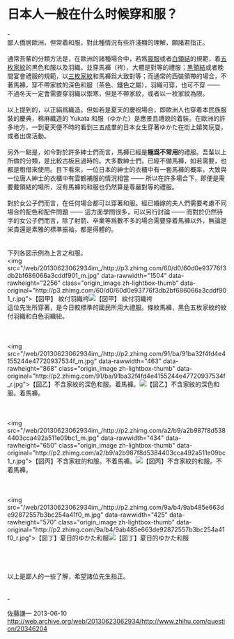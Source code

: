 # 日本人一般在什么时候穿和服？

<div class="zm-editable-content clearfix">-<br>鄙人僑居歐洲，但常着和服，對此種情況有些許淺顯的理解，願諸君指正。<br><br>通常吾輩的分類方法是，在歐洲的諸種場合中，若爲<u>晨服</u>或者<u>白領結</u>的規範，着<u>五枚家紋</u>的黒色和服以及羽織，並穿馬褲（袴），大體是對等的禮服；<u>黑領結</u>或者晚間宴會禮服的規範，以<u>三枚家紋</u>和馬褲爲大致對等；而通常的西裝領帶的場合，不著馬褲，穿不帶家紋的深色和服（茶色、鐵色之屬），羽織可穿，也可不穿 ─── 不過冬天一定會需要穿羽織以禦寒，但是不帶家紋，或者以一枚家紋為限。<br><br>以上提到的，以正絹爲織造。但如若是夏天的慶祝場合，即歐洲人也穿着本民族服裝的慶典，棉麻織造的 Yukata 和服（ゆかた）是應景且禮貌的着裝。在歐洲的許多地方，一到夏天便不時的看到三五成羣的日本女生穿著ゆかた在街上嬉笑玩耍，或者出席活動。<br><br>另外一點是，如今對於許多紳士們而言，馬褲已經是<b>極爲不常用</b>的禮服。吾輩以上所做的分類，是比較古板且過時的。大多數紳士們，已經不備馬褲，如若需要，也都是租借來使用。目下看來，一位日本的紳士的衣櫃中有一套馬褲的概率，大致與一位唐人紳士的衣櫃中有雲鶴補服的情況相當 ─── 所以在許多場合下，即便是需要戴領結的場所，沒有馬褲的和服也仍然算是尊嚴對等的禮服。<br><br>對於女公子們而言，在任何場合都可以穿著和服。經已婚嫁的夫人們需要考慮不同場合的配色和配件問題 ─── 這方面學問很多，可以另行討論 ─── 而對於仍然待字的女公子們而言，除了射箭、卒業等爲數不多的場合需要穿着馬褲以外，無論是栄貴還是素雅的標準振袖，都是得體的。<br><br><br>下列各図示例為上言之和服。<br><noscript>&lt;img src="/web/20130623062934im_/http://p3.zhimg.com/60/d0/60d0e93776f3db2bf686066a3cddf901_m.jpg" data-rawwidth="1504" data-rawheight="2256" class="origin_image zh-lightbox-thumb" data-original="http://p3.zhimg.com/60/d0/60d0e93776f3db2bf686066a3cddf901_r.jpg"&gt;【図甲】 紋付羽織袴</noscript><img src="/web/20130623062934im_/http://s1.zhimg.com/misc/whitedot.jpg" data-rawwidth="1504" data-rawheight="2256" class="origin_image zh-lightbox-thumb lazy" data-original="http://p3.zhimg.com/60/d0/60d0e93776f3db2bf686066a3cddf901_r.jpg" data-actualsrc="http://p3.zhimg.com/60/d0/60d0e93776f3db2bf686066a3cddf901_m.jpg">【図甲】 紋付羽織袴<br>這位先生所穿著，是今日較標準的國民所用大禮服。條紋馬褲，黑色五枚家紋的紋付羽織和白色羽織紐。<br><br><br><br><noscript>&lt;img src="/web/20130623062934im_/http://p2.zhimg.com/91/ba/91ba32f4fd4e4155244e47720937534f_m.jpg" data-rawwidth="463" data-rawheight="868" class="origin_image zh-lightbox-thumb" data-original="http://p2.zhimg.com/91/ba/91ba32f4fd4e4155244e47720937534f_r.jpg"&gt;【図乙】不含家紋的深色和服。着馬褲。</noscript><img src="/web/20130623062934im_/http://s1.zhimg.com/misc/whitedot.jpg" data-rawwidth="463" data-rawheight="868" class="origin_image zh-lightbox-thumb lazy" data-original="http://p2.zhimg.com/91/ba/91ba32f4fd4e4155244e47720937534f_r.jpg" data-actualsrc="http://p2.zhimg.com/91/ba/91ba32f4fd4e4155244e47720937534f_m.jpg">【図乙】不含家紋的深色和服。着馬褲。<br><br><br><br><noscript>&lt;img src="/web/20130623062934im_/http://p2.zhimg.com/a2/b9/a2b987f8d5384403cca492a511e09bc1_m.jpg" data-rawwidth="434" data-rawheight="650" class="origin_image zh-lightbox-thumb" data-original="http://p2.zhimg.com/a2/b9/a2b987f8d5384403cca492a511e09bc1_r.jpg"&gt;【図丙】不含家紋的和服。不着馬褲。</noscript><img src="/web/20130623062934im_/http://s1.zhimg.com/misc/whitedot.jpg" data-rawwidth="434" data-rawheight="650" class="origin_image zh-lightbox-thumb lazy" data-original="http://p2.zhimg.com/a2/b9/a2b987f8d5384403cca492a511e09bc1_r.jpg" data-actualsrc="http://p2.zhimg.com/a2/b9/a2b987f8d5384403cca492a511e09bc1_m.jpg">【図丙】不含家紋的和服。不着馬褲。<br><br><br><br><noscript>&lt;img src="/web/20130623062934im_/http://p2.zhimg.com/9a/b4/9ab485e663de92872557b3bc254a41f0_m.jpg" data-rawwidth="425" data-rawheight="570" class="origin_image zh-lightbox-thumb" data-original="http://p2.zhimg.com/9a/b4/9ab485e663de92872557b3bc254a41f0_r.jpg"&gt;【図丁】夏日的ゆかた和服</noscript><img src="/web/20130623062934im_/http://s1.zhimg.com/misc/whitedot.jpg" data-rawwidth="425" data-rawheight="570" class="origin_image zh-lightbox-thumb lazy" data-original="http://p2.zhimg.com/9a/b4/9ab485e663de92872557b3bc254a41f0_r.jpg" data-actualsrc="http://p2.zhimg.com/9a/b4/9ab485e663de92872557b3bc254a41f0_m.jpg">【図丁】夏日的ゆかた和服<br><br><br><br><br>以上是鄙人的一些了解，希望諸位先生指正。<br><br><br>-</div>

佐藤謙一 2013-06-10 http://web.archive.org/web/20130623062934/http://www.zhihu.com/question/20346204